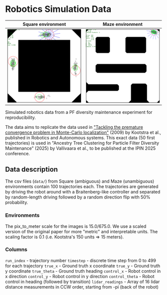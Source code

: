 # Robotics Simulation Data
| Square environment | Maze environment |
|---------|---------|
| ![](/images/visualization/square_run.png) | ![](images/visualization/maze_run.png) |
Simulated robotics data from a PF diversity maintenance experiment for reproducibility.

The data aims to replicate the data used in ["Tackling the premature convergence problem in Monte-Carlo localization"](https://www.sciencedirect.com/science/article/pii/S0921889009000918) (2009) by Kootstra et al., published in Robotics and Autonomous systems. This exact data (50 first trajectories) is used in "Ancestry Tree Clustering for Particle Filter Diversity Maintenance" (2025) by Vallivaara et al., to be published at the IPIN 2025 conference.

## Data description
The csv files (`data/`) from Square (ambiguous) and Maze (unambiguous) environments contain 100 trajectories each. The trajectories are generated by driving the robot around with a Braitenberg-like controller and separated by random-length driving followed by a random direction flip with 50% probability.

### Environments
The pix_to_meter scale for the images is 15.0/675.0. We use a scaled  version of the original paper for more "metric" and interpretable units. The scaling factor is 0.1 (i.e. Kootstra's 150 units => 15 meters).

### Columns
`run_index` - trajectory number
`timestep` - discrete time step from 0 to 499 for each trajectory
`true_x` - Ground truth x coordinate
`true_y` - Ground truth y coordinate
`true_theta` - Ground truth heading
`control_x` - Robot control in x direction
`control_y` - Robot control in y direction
`control_theta` - Robot control in heading (followed by transition)
`lidar_readings` - Array of 16 lidar distance measurements in CCW order, starting from -pi (back of the robot)
